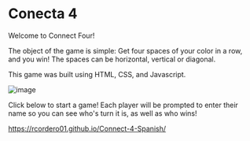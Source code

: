 # Conecta 4

Welcome to Connect Four!

The object of the game is simple: Get four spaces of your color in a row, and you win! The spaces can be horizontal, vertical or diagonal.

This game was built using HTML, CSS, and Javascript.

![image](https://user-images.githubusercontent.com/26721758/123370023-79a0b600-d544-11eb-8244-da7904a43335.png)

Click below to start a game! Each player will be prompted to enter their name so you can see who's turn it is, as well as who wins!

https://rcordero01.github.io/Connect-4-Spanish/
